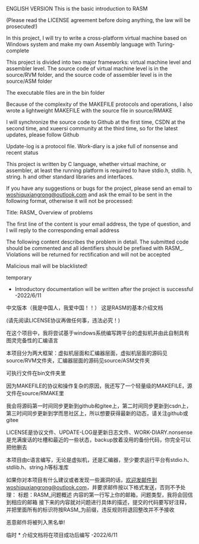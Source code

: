 ENGLISH VERSION
This is the basic introduction to RASM

(Please read the LICENSE agreement before doing anything, the law will be prosecuted!)

In this project, I will try to write a cross-platform virtual machine based on Windows system and make my own Assembly language with Turing-complete

This project is divided into two major frameworks: virtual machine level and assembler level. The source code of virtual machine level is in the source/RVM folder, and the source code of assembler level is in the source/ASM folder

The executable files are in the bin folder 
 
Because of the complexity of the MAKEFILE protocols and operations, I also wrote a lightweight MAKEFILE with the source file in source/RMAKE

I will synchronize the source code to Github at the first time, CSDN at the second time, and xueersi community at the third time, so for the latest updates, please follow Github



Update-log is a protocol file. Work-diary is a joke full of nonsense and recent status



This project is written by C language, whether virtual machine, or assembler, at least the running platform is required to have stdio.h, stdlib. h, string. h and other standard libraries and interfaces.



If you have any suggestions or bugs for the project, please send an email to woshiquxiangrong@outlook.com and ask the email to be sent in the following format, otherwise it will not be processed:

Title: RASM_ Overview of problems

The first line of the content is your email address, the type of question, and I will reply to the corresponding email address

The following content describes the problem in detail. The submitted code should be commented and all identifiers should be prefixed with RASM_. Violations will be returned for rectification and will not be accepted

Malicious mail will be blacklisted!


temporary

* Introductory documentation will be written after the project is successful -2022/6/11



中文版本（我是中国人，我爱中国！！）
这是RASM的基本介绍文档

(请先阅读LICENSE协议再做任何事，违法必究！)

在这个项目中，我将尝试基于windows系统编写跨平台的虚拟机并由此自制具有图灵完备性的汇编语言

本项目分为两大框架：虚拟机层面和汇编器层面，虚拟机层面的源码见source/RVM文件夹，汇编器层面的源码见source/ASM文件夹

可执行文件在bin文件夹里

因为MAKEFILE的协议和操作复杂的原因，我还写了一个轻量级的MAKEFILE，源文件在source/RMAKE里

我会将源码第一时间同步更新到github和gitee上，第二时间同步更新到csdn上，第三时间同步更新到学而思社区上，所以想要获得最新的动态，请关注github或gitee

LICENSE是协议文件、UPDATE-LOG是更新日志文件、WORK-DIARY.nonsense是充满废话的吐槽和最近的一些状态，backup放着没用的备份代码，你完全可以把他删去

本项目由c语言编写，无论是虚拟机，还是汇编器，至少要求运行平台有stdio.h、stdlib.h、string.h等标准库

如果你对本项目有什么建议或者发现一些漏洞的话，欢迎发邮件到woshiquxiangrong@outlook.com，并要求邮件按以下格式发送，否则不予处理：
标题：RASM_问题概述
内容的第一行写上你的邮箱，问题类型，我将会回信到相应的邮箱
接下来的内容就对问题进行具体的描述，提交的代码要写好注释，并把里面所有的标识符按RASM_为前缀，违反规则将退回整改并不予接收

恶意邮件将被列入黑名单!

临时
	* 介绍文档将在项目成功后编写 -2022/6/11
